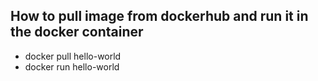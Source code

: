 ## How to pull image from dockerhub and run it in the docker container
 - docker pull hello-world
 - docker run hello-world